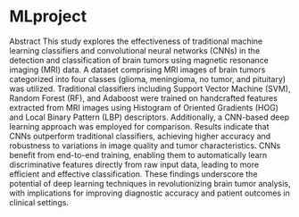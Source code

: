# MLproject
Abstract
This study explores the effectiveness of traditional machine learning classifiers and convolutional neural networks (CNNs) in the detection and classification of brain tumors using magnetic resonance imaging (MRI) data. A dataset comprising MRI images of brain tumors categorized into four classes (glioma, meningioma, no tumor, and pituitary) was utilized. Traditional classifiers including Support Vector Machine (SVM), Random Forest (RF), and Adaboost were trained on handcrafted features extracted from MRI images using Histogram of Oriented Gradients (HOG) and Local Binary Pattern (LBP) descriptors. Additionally, a CNN-based deep learning approach was employed for comparison. Results indicate that CNNs outperform traditional classifiers, achieving higher accuracy and robustness to variations in image quality and tumor characteristics. CNNs benefit from end-to-end training, enabling them to automatically learn discriminative features directly from raw input data, leading to more efficient and effective classification. These findings underscore the potential of deep learning techniques in revolutionizing brain tumor analysis, with implications for improving diagnostic accuracy and patient outcomes in clinical settings.
